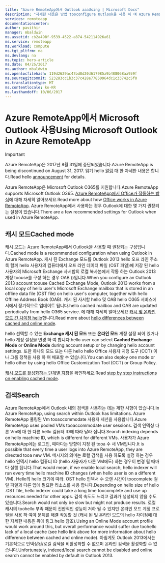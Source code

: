 ```yaml
---
title: "Azure RemoteApp에서 Outlook aaaUsing | Microsoft Docs"
description: "자세한 내용은 방법 tooconfigure Outlook을 사용 하 여 Azure RemoteApp에서 | Microsoft Azure"
services: remoteapp
documentationcenter: 
author: pavithir
manager: mbaldwin
ms.assetid: cb2a498f-9539-4522-a874-542114926a61
ms.service: remoteapp
ms.workload: compute
ms.tgt_pltfrm: na
ms.devlang: na
ms.topic: hero-article
ms.date: 04/26/2017
ms.author: mbaldwin
ms.openlocfilehash: 119d2629ac47bd8d20d617985a9b488068aa959f
ms.sourcegitcommit: 523283cc1b3c37c428e77850964dc1c33742c5f0
ms.translationtype: MT
ms.contentlocale: ko-KR
ms.lasthandoff: 10/06/2017
---
```

# <a name="using-microsoft-outlook-in-azure-remoteapp"></a><span data-ttu-id="9a2ee-103">Azure RemoteApp에서 Microsoft Outlook 사용</span><span class="sxs-lookup"><span data-stu-id="9a2ee-103">Using Microsoft Outlook in Azure RemoteApp</span></span>
> [!IMPORTANT]
> <span data-ttu-id="9a2ee-104">Azure RemoteApp은 2017년 8월 31일에 중단되었습니다.</span><span class="sxs-lookup"><span data-stu-id="9a2ee-104">Azure RemoteApp is being discontinued on August 31, 2017.</span></span> <span data-ttu-id="9a2ee-105">읽기 hello [알림](https://go.microsoft.com/fwlink/?linkid=821148) 대 한 자세한 내용은 합니다.</span><span class="sxs-lookup"><span data-stu-id="9a2ee-105">Read hello [announcement](https://go.microsoft.com/fwlink/?linkid=821148) for details.</span></span>
> 
> 

<span data-ttu-id="9a2ee-106">Azure RemoteApp은 Microsoft Outlook O365를 지원합니다.</span><span class="sxs-lookup"><span data-stu-id="9a2ee-106">Azure RemoteApp supports Microsoft Outlook O365.</span></span> <span data-ttu-id="9a2ee-107">[Azure RemoteApp에서 Office가 작동하는 방식](remoteapp-officesubscription.md)에 대해 자세히 알아보세요.</span><span class="sxs-lookup"><span data-stu-id="9a2ee-107">Read more about how [Office works in Azure RemoteApp](remoteapp-officesubscription.md).</span></span> <span data-ttu-id="9a2ee-108">Azure RemoteApp에서 사용하는 경우 Outlook에 대한 몇 가지 권장되는 설정이 있습니다.</span><span class="sxs-lookup"><span data-stu-id="9a2ee-108">There are a few recommended settings for Outlook when used in Azure RemoteApp.</span></span>

## <a name="cached-mode"></a><span data-ttu-id="9a2ee-109">캐시 모드</span><span class="sxs-lookup"><span data-stu-id="9a2ee-109">Cached mode</span></span>
<span data-ttu-id="9a2ee-110">캐시 모드는 Azure RemoteApp에서 Outlook을 사용할 때 권장되는 구성입니다.</span><span class="sxs-lookup"><span data-stu-id="9a2ee-110">Cached mode is a recommended configuration when using Outlook in Azure RemoteApp.</span></span> <span data-ttu-id="9a2ee-111">캐시 된 Exchange 모드를 Outlook 2013 hello 오프 라인 주소록 함께 hello 사용자의 컴퓨터에서 오프 라인 데이터 파일 (OST 파일)에 저장 된 hello 사용자의 Microsoft Exchange 사서함의 로컬 복사본에서 작동 하는 Outlook 2013 계정 toouse를 구성 하는 경우 OAB ()입니다.</span><span class="sxs-lookup"><span data-stu-id="9a2ee-111">When you configure an Outlook 2013 account toouse Cached Exchange Mode, Outlook 2013 works from a local copy of hello user's Microsoft Exchange mailbox that is stored in an offline data file (OST file) on hello user's computer, together with hello Offline Address Book (OAB).</span></span> <span data-ttu-id="9a2ee-112">캐시 된 사서함 hello 및 OAB hello O365 서비스에서에서 정기적으로 업데이트 됩니다.</span><span class="sxs-lookup"><span data-stu-id="9a2ee-112">hello cached mailbox and OAB are updated periodically from hello O365 service.</span></span> <span data-ttu-id="9a2ee-113">에 대해 자세히 알아보세요 [캐시 및 온라인 모드 간 차이점 hello](https://technet.microsoft.com/library/jj683103.aspx)합니다.</span><span class="sxs-lookup"><span data-stu-id="9a2ee-113">Read more about [hello differences between cached and online mode](https://technet.microsoft.com/library/jj683103.aspx).</span></span>

<span data-ttu-id="9a2ee-114">hello 선택할 수 있는 **Exchange 캐시 된 모드** 또는 **온라인 모드** 계정 설정 되어 있거나 hello 계정 설정을 변경 하 여 합니다.</span><span class="sxs-lookup"><span data-stu-id="9a2ee-114">hello user can select **Cached Exchange Mode** or **Online Mode** during account setup or by changing hello account settings.</span></span> <span data-ttu-id="9a2ee-115">또한 하나의 모드 또는 다른 hello hello Office 사용자 지정 도구 (OCT) 이나 그룹 정책을 사용 하 여 배포할 수 있습니다.</span><span class="sxs-lookup"><span data-stu-id="9a2ee-115">You can also deploy one mode or hello other by using hello Office Customization Tool (OCT) or Group Policy.</span></span>  

<span data-ttu-id="9a2ee-116">[캐시 모드를 활성화하는 단계별 지침](https://technet.microsoft.com/library/c6f4cad9-c918-420e-bab3-8b49e1885034#proc)을 확인하세요.</span><span class="sxs-lookup"><span data-stu-id="9a2ee-116">Read [step by step instructions on enabling cached mode](https://technet.microsoft.com/library/c6f4cad9-c918-420e-bab3-8b49e1885034#proc).</span></span>

## <a name="search"></a><span data-ttu-id="9a2ee-117">검색</span><span class="sxs-lookup"><span data-stu-id="9a2ee-117">Search</span></span>
<span data-ttu-id="9a2ee-118">Azure RemoteApp에서 Outlook 내의 검색을 사용하는 데는 제한 사항이 있습니다.</span><span class="sxs-lookup"><span data-stu-id="9a2ee-118">In Azure RemoteApp, using search within Outlook has limitations.</span></span> <span data-ttu-id="9a2ee-119">Azure RemoteApp 풀링된 Vm tooaccommodate 사용자 세션을 사용합니다.</span><span class="sxs-lookup"><span data-stu-id="9a2ee-119">Azure RemoteApp uses pooled VMs tooaccommodate user sessions.</span></span> <span data-ttu-id="9a2ee-120">검색 인덱싱 다른 Vm에 대 한 다른 hello 컴퓨터 ID에 따라 달라 집니다.</span><span class="sxs-lookup"><span data-stu-id="9a2ee-120">Search indexing depends on hello machine ID, which is different for different VMs.</span></span> <span data-ttu-id="9a2ee-121">사용자가 Azure RemoteApp에는 로그인, 때마다는 방향이 지정 된 tooa 수 새 VM입니다.</span><span class="sxs-lookup"><span data-stu-id="9a2ee-121">It is possible that every time a user logs into Azure RemoteApp, they are directed tooa new VM.</span></span> <span data-ttu-id="9a2ee-122">메시지의 의미는 로컬 검색을 사용 하도록 설정 하는 경우 hello 인덱서 hello 컴퓨터 ID (hello 사용자가 다른 VM에도) 하는 경우이 변경 될 때마다 실행 됩니다.</span><span class="sxs-lookup"><span data-stu-id="9a2ee-122">That would mean, if we enable local search, hello indexer will run every time hello machine ID changes (when hello user is on a different VM).</span></span> <span data-ttu-id="9a2ee-123">Hello의 hello 크기에 따라. OST hello 인덱서 수 오랜 시간이 toocomplete 걸릴 파일과 다른 앱에 필요한 리소스를 사용 합니다.</span><span class="sxs-lookup"><span data-stu-id="9a2ee-123">Depending on hello size of hello .OST file, hello indexer could take a long time toocomplete and use up resources needed for other apps.</span></span> <span data-ttu-id="9a2ee-124">검색 속도도 느리고 결과가 생성되지 않을 수도 있습니다.</span><span class="sxs-lookup"><span data-stu-id="9a2ee-124">Search would not only be slow but might not produce results.</span></span> <span data-ttu-id="9a2ee-125">로컬 캐시의 toohello 부족 때문이 전반적인 성능이 저하 될 수 있지만 온라인 모드 계정 프로필을 사용 하 여이 문제를 해결 작동할 것 (캐시 된 및 온라인 모드의 hello 차이점에 대 한 자세한 내용은 위에 링크 hello 참조).</span><span class="sxs-lookup"><span data-stu-id="9a2ee-125">Using an Online Mode account profile would work around this, but overall performance would suffer due toohello lack of a local cache (see hello link above for more information about hello difference between cached and online mode).</span></span> <span data-ttu-id="9a2ee-126">아쉽게도 Outlook 2013에서는 기본적으로 인덱싱된/로컬 검색을 비활성화할 수 없으며 온라인 검색을 활성화할 수 없습니다.</span><span class="sxs-lookup"><span data-stu-id="9a2ee-126">Unfortunately, indexed/local search cannot be disabled and online search cannot be enabled by default in Outlook 2013.</span></span>

